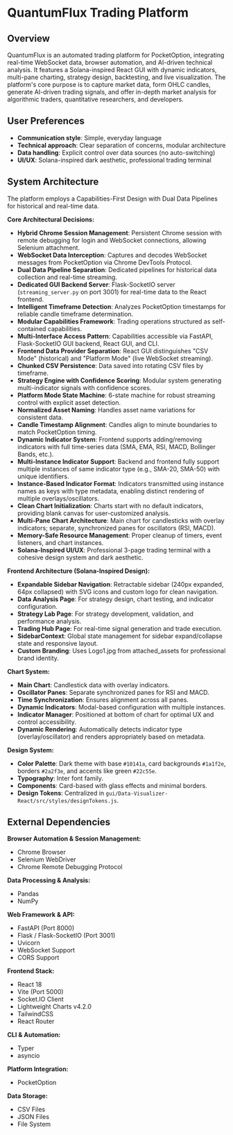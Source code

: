 # QuantumFlux Trading Platform

## Overview
QuantumFlux is an automated trading platform for PocketOption, integrating real-time WebSocket data, browser automation, and AI-driven technical analysis. It features a Solana-inspired React GUI with dynamic indicators, multi-pane charting, strategy design, backtesting, and live visualization. The platform's core purpose is to capture market data, form OHLC candles, generate AI-driven trading signals, and offer in-depth market analysis for algorithmic traders, quantitative researchers, and developers.

## User Preferences
- **Communication style**: Simple, everyday language
- **Technical approach**: Clear separation of concerns, modular architecture
- **Data handling**: Explicit control over data sources (no auto-switching)
- **UI/UX**: Solana-inspired dark aesthetic, professional trading terminal

## System Architecture
The platform employs a Capabilities-First Design with Dual Data Pipelines for historical and real-time data.

**Core Architectural Decisions:**
- **Hybrid Chrome Session Management**: Persistent Chrome session with remote debugging for login and WebSocket connections, allowing Selenium attachment.
- **WebSocket Data Interception**: Captures and decodes WebSocket messages from PocketOption via Chrome DevTools Protocol.
- **Dual Data Pipeline Separation**: Dedicated pipelines for historical data collection and real-time streaming.
- **Dedicated GUI Backend Server**: Flask-SocketIO server (`streaming_server.py` on port 3001) for real-time data to the React frontend.
- **Intelligent Timeframe Detection**: Analyzes PocketOption timestamps for reliable candle timeframe determination.
- **Modular Capabilities Framework**: Trading operations structured as self-contained capabilities.
- **Multi-Interface Access Pattern**: Capabilities accessible via FastAPI, Flask-SocketIO GUI backend, React GUI, and CLI.
- **Frontend Data Provider Separation**: React GUI distinguishes "CSV Mode" (historical) and "Platform Mode" (live WebSocket streaming).
- **Chunked CSV Persistence**: Data saved into rotating CSV files by timeframe.
- **Strategy Engine with Confidence Scoring**: Modular system generating multi-indicator signals with confidence scores.
- **Platform Mode State Machine**: 6-state machine for robust streaming control with explicit asset detection.
- **Normalized Asset Naming**: Handles asset name variations for consistent data.
- **Candle Timestamp Alignment**: Candles align to minute boundaries to match PocketOption timing.
- **Dynamic Indicator System**: Frontend supports adding/removing indicators with full time-series data (SMA, EMA, RSI, MACD, Bollinger Bands, etc.).
- **Multi-Instance Indicator Support**: Backend and frontend fully support multiple instances of same indicator type (e.g., SMA-20, SMA-50) with unique identifiers.
- **Instance-Based Indicator Format**: Indicators transmitted using instance names as keys with type metadata, enabling distinct rendering of multiple overlays/oscillators.
- **Clean Chart Initialization**: Charts start with no default indicators, providing blank canvas for user-customized analysis.
- **Multi-Pane Chart Architecture**: Main chart for candlesticks with overlay indicators; separate, synchronized panes for oscillators (RSI, MACD).
- **Memory-Safe Resource Management**: Proper cleanup of timers, event listeners, and chart instances.
- **Solana-Inspired UI/UX**: Professional 3-page trading terminal with a cohesive design system and dark aesthetic.

**Frontend Architecture (Solana-Inspired Design):**
- **Expandable Sidebar Navigation**: Retractable sidebar (240px expanded, 64px collapsed) with SVG icons and custom logo for clean navigation.
- **Data Analysis Page**: For strategy design, chart testing, and indicator configuration.
- **Strategy Lab Page**: For strategy development, validation, and performance analysis.
- **Trading Hub Page**: For real-time signal generation and trade execution.
- **SidebarContext**: Global state management for sidebar expand/collapse state and responsive layout.
- **Custom Branding**: Uses Logo1.jpg from attached_assets for professional brand identity.

**Chart System:**
- **Main Chart**: Candlestick data with overlay indicators.
- **Oscillator Panes**: Separate synchronized panes for RSI and MACD.
- **Time Synchronization**: Ensures alignment across all panes.
- **Dynamic Indicators**: Modal-based configuration with multiple instances.
- **Indicator Manager**: Positioned at bottom of chart for optimal UX and control accessibility.
- **Dynamic Rendering**: Automatically detects indicator type (overlay/oscillator) and renders appropriately based on metadata.

**Design System:**
- **Color Palette**: Dark theme with base `#10141a`, card backgrounds `#1a1f2e`, borders `#2a2f3e`, and accents like green `#22c55e`.
- **Typography**: Inter font family.
- **Components**: Card-based with glass effects and minimal borders.
- **Design Tokens**: Centralized in `gui/Data-Visualizer-React/src/styles/designTokens.js`.

## External Dependencies

**Browser Automation & Session Management:**
- Chrome Browser
- Selenium WebDriver
- Chrome Remote Debugging Protocol

**Data Processing & Analysis:**
- Pandas
- NumPy

**Web Framework & API:**
- FastAPI (Port 8000)
- Flask / Flask-SocketIO (Port 3001)
- Uvicorn
- WebSocket Support
- CORS Support

**Frontend Stack:**
- React 18
- Vite (Port 5000)
- Socket.IO Client
- Lightweight Charts v4.2.0
- TailwindCSS
- React Router

**CLI & Automation:**
- Typer
- asyncio

**Platform Integration:**
- PocketOption

**Data Storage:**
- CSV Files
- JSON Files
- File System